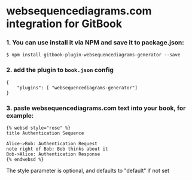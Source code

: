 websequencediagrams.com integration for GitBook
==============

### 1. You can use install it via **NPM** and save it to package.json:
```
$ npm install gitbook-plugin-websequencediagrams-generator --save
```
### 2. add the plugin to `book.json` config
```
{
    "plugins": [ "websequencediagrams-generator"]
}
```
### 3. paste websequencediagrams.com text into your book, for example:
    {% websd style="rose" %}
    title Authentication Sequence

    Alice->Bob: Authentication Request
    note right of Bob: Bob thinks about it
    Bob->Alice: Authentication Response
    {% endwebsd %}

The style parameter is optional, and defaults to "default" if not set
